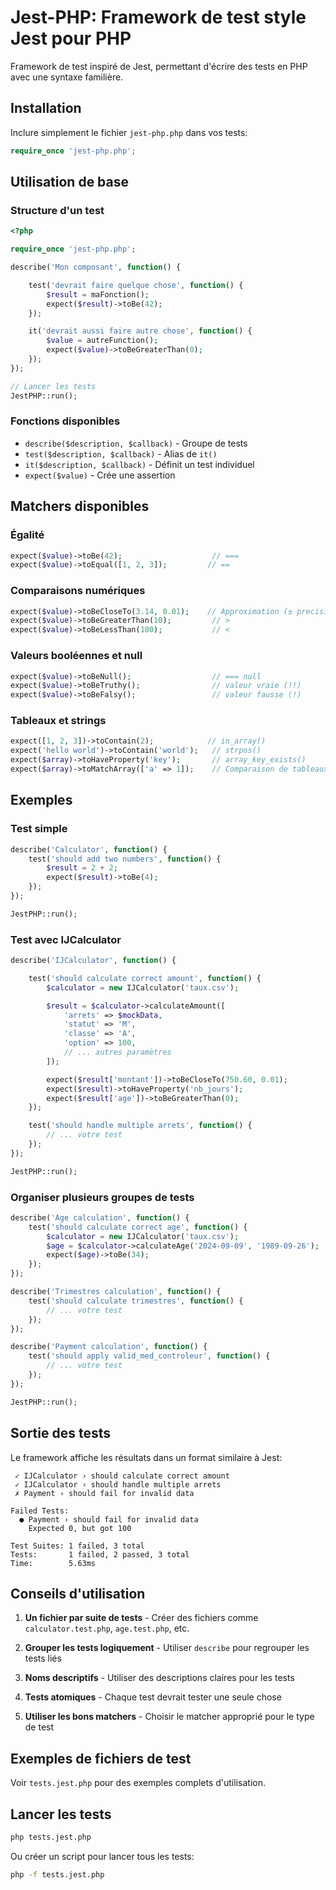 # Jest-PHP: Framework de test style Jest pour PHP

Framework de test inspiré de Jest, permettant d'écrire des tests en PHP avec une syntaxe familière.

## Installation

Inclure simplement le fichier `jest-php.php` dans vos tests:

```php
require_once 'jest-php.php';
```

## Utilisation de base

### Structure d'un test

```php
<?php

require_once 'jest-php.php';

describe('Mon composant', function() {

    test('devrait faire quelque chose', function() {
        $result = maFonction();
        expect($result)->toBe(42);
    });

    it('devrait aussi faire autre chose', function() {
        $value = autreFunction();
        expect($value)->toBeGreaterThan(0);
    });
});

// Lancer les tests
JestPHP::run();
```

### Fonctions disponibles

- `describe($description, $callback)` - Groupe de tests
- `test($description, $callback)` - Alias de `it()`
- `it($description, $callback)` - Définit un test individuel
- `expect($value)` - Crée une assertion

## Matchers disponibles

### Égalité

```php
expect($value)->toBe(42);                    // ===
expect($value)->toEqual([1, 2, 3]);         // ==
```

### Comparaisons numériques

```php
expect($value)->toBeCloseTo(3.14, 0.01);    // Approximation (± precision)
expect($value)->toBeGreaterThan(10);         // >
expect($value)->toBeLessThan(100);           // <
```

### Valeurs booléennes et null

```php
expect($value)->toBeNull();                  // === null
expect($value)->toBeTruthy();                // valeur vraie (!!)
expect($value)->toBeFalsy();                 // valeur fausse (!)
```

### Tableaux et strings

```php
expect([1, 2, 3])->toContain(2);            // in_array()
expect('hello world')->toContain('world');   // strpos()
expect($array)->toHaveProperty('key');       // array_key_exists()
expect($array)->toMatchArray(['a' => 1]);    // Comparaison de tableaux
```

## Exemples

### Test simple

```php
describe('Calculator', function() {
    test('should add two numbers', function() {
        $result = 2 + 2;
        expect($result)->toBe(4);
    });
});

JestPHP::run();
```

### Test avec IJCalculator

```php
describe('IJCalculator', function() {

    test('should calculate correct amount', function() {
        $calculator = new IJCalculator('taux.csv');

        $result = $calculator->calculateAmount([
            'arrets' => $mockData,
            'statut' => 'M',
            'classe' => 'A',
            'option' => 100,
            // ... autres paramètres
        ]);

        expect($result['montant'])->toBeCloseTo(750.60, 0.01);
        expect($result)->toHaveProperty('nb_jours');
        expect($result['age'])->toBeGreaterThan(0);
    });

    test('should handle multiple arrets', function() {
        // ... votre test
    });
});

JestPHP::run();
```

### Organiser plusieurs groupes de tests

```php
describe('Age calculation', function() {
    test('should calculate correct age', function() {
        $calculator = new IJCalculator('taux.csv');
        $age = $calculator->calculateAge('2024-09-09', '1989-09-26');
        expect($age)->toBe(34);
    });
});

describe('Trimestres calculation', function() {
    test('should calculate trimestres', function() {
        // ... votre test
    });
});

describe('Payment calculation', function() {
    test('should apply valid_med_controleur', function() {
        // ... votre test
    });
});

JestPHP::run();
```

## Sortie des tests

Le framework affiche les résultats dans un format similaire à Jest:

```
 ✓ IJCalculator › should calculate correct amount
 ✓ IJCalculator › should handle multiple arrets
 ✗ Payment › should fail for invalid data

Failed Tests:
  ● Payment › should fail for invalid data
    Expected 0, but got 100

Test Suites: 1 failed, 3 total
Tests:       1 failed, 2 passed, 3 total
Time:        5.63ms
```

## Conseils d'utilisation

1. **Un fichier par suite de tests** - Créer des fichiers comme `calculator.test.php`, `age.test.php`, etc.

2. **Grouper les tests logiquement** - Utiliser `describe` pour regrouper les tests liés

3. **Noms descriptifs** - Utiliser des descriptions claires pour les tests

4. **Tests atomiques** - Chaque test devrait tester une seule chose

5. **Utiliser les bons matchers** - Choisir le matcher approprié pour le type de test

## Exemples de fichiers de test

Voir `tests.jest.php` pour des exemples complets d'utilisation.

## Lancer les tests

```bash
php tests.jest.php
```

Ou créer un script pour lancer tous les tests:

```bash
php -f tests.jest.php
```
